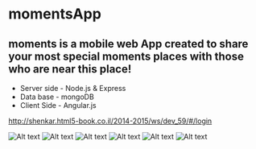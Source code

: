 # momentsApp


## moments is a mobile web App created to share your most special moments places with those who are near this place!

* Server side - Node.js & Express
* Data base - mongoDB
* Client Side - Angular.js



http://shenkar.html5-book.co.il/2014-2015/ws/dev_59/#/login

![Alt text](https://cloud.githubusercontent.com/assets/7429173/10864013/3e68c490-7fe8-11e5-88f2-334f47a6def8.png "login welcome page")
![Alt text](https://cloud.githubusercontent.com/assets/7429173/10864017/3e6c202c-7fe8-11e5-8562-85eb81744870.png "map")
![Alt text](https://cloud.githubusercontent.com/assets/7429173/10864016/3e6b9d14-7fe8-11e5-835a-925fa7eff11d.png "moment buzz")
![Alt text](https://cloud.githubusercontent.com/assets/7429173/10864014/3e6b1ac4-7fe8-11e5-9b9a-0fcd8c1b295c.png "list of moments")
![Alt text](https://cloud.githubusercontent.com/assets/7429173/10864018/3e6ed5b0-7fe8-11e5-8736-61c82fa98de1.png "moment view")
![Alt text](https://cloud.githubusercontent.com/assets/7429173/10864015/3e6b9148-7fe8-11e5-946a-1e303edfb3c1.png "moment view")
